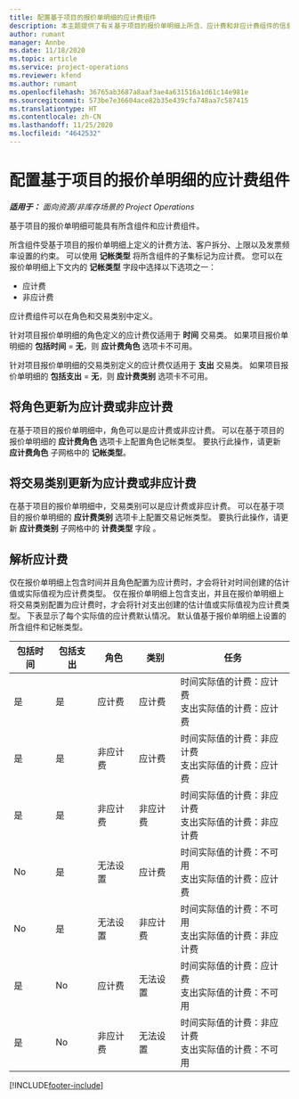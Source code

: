 ```yaml
---
title: 配置基于项目的报价单明细的应计费组件
description: 本主题提供了有关基于项目的报价单明细上所含、应计费和非应计费组件的信息。
author: rumant
manager: Annbe
ms.date: 11/18/2020
ms.topic: article
ms.service: project-operations
ms.reviewer: kfend
ms.author: rumant
ms.openlocfilehash: 36765ab3687a8aaf3ae4a631516a1d61c14e981e
ms.sourcegitcommit: 573be7e36604ace82b35e439cfa748aa7c587415
ms.translationtype: HT
ms.contentlocale: zh-CN
ms.lasthandoff: 11/25/2020
ms.locfileid: "4642532"
---
```

# <a name="configure-the-chargeable-components-of-a-project-based-quote-line"></a>配置基于项目的报价单明细的应计费组件

_**适用于：** 面向资源/非库存场景的 Project Operations_

基于项目的报价单明细可能具有所含组件和应计费组件。

所含组件受基于项目的报价单明细上定义的计费方法、客户拆分、上限以及发票频率设置的约束。
可以使用 **记帐类型** 将所含组件的子集标记为应计费。 您可以在报价单明细上下文内的 **记帐类型** 字段中选择以下选项之一：

   - 应计费
   - 非应计费

应计费组件可以在角色和交易类别中定义。

针对项目报价单明细的角色定义的应计费仅适用于 **时间** 交易类。 如果项目报价单明细的 **包括时间** = **无**，则 **应计费角色** 选项卡不可用。

针对项目报价单明细的交易类别定义的应计费仅适用于 **支出** 交易类。 如果项目报价单明细的 **包括支出** = **无**，则 **应计费类别** 选项卡不可用。

## <a name="update-a-role-to-be-chargeable-or-non-chargeable"></a>将角色更新为应计费或非应计费
在基于项目的报价单明细中，角色可以是应计费或非应计费。 可以在基于项目的报价单明细的 **应计费角色** 选项卡上配置角色记帐类型。 要执行此操作，请更新 **应计费角色** 子网格中的 **记帐类型**。 

## <a name="update-a-transaction-category-to-be-chargeable-or-non-chargeable"></a>将交易类别更新为应计费或非应计费
在基于项目的报价单明细中，交易类别可以是应计费或非应计费。 可以在基于项目的报价单明细的 **应计费类别** 选项卡上配置交易记帐类型。 要执行此操作，请更新 **应计费类别** 子网格中的 **计费类型** 字段 。 

## <a name="resolve-chargeability"></a>解析应计费

仅在报价单明细上包含时间并且角色配置为应计费时，才会将针对时间创建的估计值或实际值视为应计费类型。
仅在报价单明细上包含支出，并且在报价单明细上将交易类别配置为应计费时，才会将针对支出创建的估计值或实际值视为应计费类型。 下表显示了每个实际值的应计费默认情况。 默认值基于报价单明细上设置的所含组件和记帐类型。

| 包括时间 | 包括支出 | 角色 | 类别 | 任务 |
| --- | --- | --- | --- | --- |
| 是 | 是 | 应计费 | 应计费 | 时间实际值的计费：应计费 </br>支出实际值的计费：应计费 |
| 是 | 是 | 非应计费 | 应计费 | 时间实际值的计费：非应计费 </br>支出实际值的计费：应计费 |
| 是 | 是 | 非应计费 | 非应计费 | 时间实际值的计费：非应计费 </br>支出实际值的计费：非应计费 |
| No | 是 | 无法设置 | 应计费 | 时间实际值的计费：不可用 </br>支出实际值的计费：应计费 |
| No | 是 | 无法设置 | 非应计费 | 时间实际值的计费：不可用 </br>支出实际值的计费：非应计费 |
| 是 | No | 应计费 | 无法设置 | 时间实际值的计费：应计费 </br>支出实际值的计费：不可用 |
| 是 | No | 非应计费 | 无法设置 | 时间实际值的计费：非应计费 </br> 支出实际值的计费：不可用 |


[!INCLUDE[footer-include](../includes/footer-banner.md)]